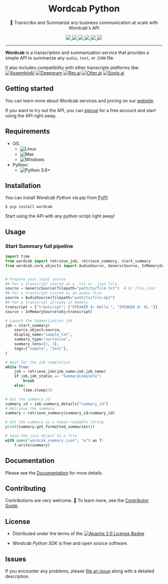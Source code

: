 <h1 align="center">Wordcab Python</h1>
<p align="center">📖 Transcribe and Summarize any business communication at scale with Wordcab's API</p>

<div align="center">
	<a  href="https://pypi.org/project/wordcab" target="_blank">
		<img src="https://img.shields.io/pypi/v/wordcab.svg" />
	</a>
	<a  href="https://pypi.org/project/wordcab" target="_blank">
		<img src="https://img.shields.io/pypi/pyversions/wordcab" />
	</a>
	<a  href="https://github.com/Wordcab/wordcab-python/blob/main/LICENSE" target="_blank">
		<img src="https://img.shields.io/pypi/l/wordcab" />
	</a>
	<a  href="https://github.com/Wordcab/wordcab-python/actions?workflow=ci-cd" target="_blank">
		<img src="https://github.com/Wordcab/wordcab-python/workflows/ci-cd/badge.svg" />
	</a>
	<a  href="https://app.codecov.io/gh/Wordcab/wordcab-python" target="_blank">
		<img src="https://codecov.io/gh/Wordcab/wordcab-python/branch/main/graph/badge.svg" />
	</a>
	<a  href="https://github.com/pypa/hatch" target="_blank">
		<img src="https://img.shields.io/badge/%F0%9F%A5%9A-Hatch-4051b5.svg" />
	</a>
</div>

---

**Wordcab** is a transcription and summarization service that provides a simple API to summarize any `audio`, `text`, or `JSON` file.

It also includes compatibility with other transcripts platforms like:
[![AssemblyAI](https://img.shields.io/badge/AssemblyAI-blue)](https://www.assemblyai.com/)
[![Deepgram](https://img.shields.io/badge/Deepgram-green)](https://deepgram.com/)
[![Rev.ai](https://img.shields.io/badge/Rev.ai-orange)](https://www.rev.ai/)
[![Otter.ai](https://img.shields.io/badge/Otter.ai-purple)](https://otter.ai/)
[![Sonix.ai](https://img.shields.io/badge/Sonix.ai-yellow)](https://sonix.ai/)

## Getting started

You can learn more about Wordcab services and pricing on our [website](https://wordcab.com/).

If you want to try out the API, you can [signup](https://wordcab.com/signup/) for a free account and start using the API
right away.

## Requirements

- OS:
  - ![Linux](https://img.shields.io/badge/-Linux-orange?style=flat-square&logo=linux&logoColor=white)
  - ![Mac](https://img.shields.io/badge/-Mac-blue?style=flat-square&logo=apple&logoColor=white)
  - ![Windows](https://img.shields.io/badge/-Windows-blue?style=flat-square&logo=windows&logoColor=white)
- Python:
  - ![Python 3.8+](https://img.shields.io/badge/python-3.8%2B-blue)

## Installation

You can install _Wordcab Python_ via pip from [PyPI](https://pypi.org/project/wordcab/):

```console
$ pip install wordcab
```

Start using the API with any python script right away!

## Usage

### Start Summary full pipeline

```python
import time
from wordcab import retrieve_job, retrieve_summary, start_summary
from wordcab.core_objects import AudioSource, GenericSource, InMemorySource


# Prepare your input source
## For a transcript stored as a .txt or .json file
source = GenericSource(filepath="path/to/file.txt")  # Or file.json
## For a transcript stored as an audio file
source = AudioSource(filepath="path/to/file.mp3")
## For a transcript already in memory
transcript = {"transcript": ["SPEAKER A: Hello.", "SPEAKER B: Hi."]}
source = InMemorySource(obj=transcript)

# Launch the Summarization job
job = start_summary(
	source_object=source,
	display_name="sample_txt",
	summary_type="narrative",
	summary_lens=[1, 3],
	tags=["sample", "text"],
)

# Wait for the job completion
while True:
	job = retrieve_job(job_name=job.job_name)
	if job.job_status == "SummaryComplete":
		break
	else:
		time.sleep(3)

# Get the summary id
summary_id = job.summary_details["summary_id"]
# Retrieve the summary
summary = retrieve_summary(summary_id=summary_id)

# Get the summary as a human-readable string
print(summary.get_formatted_summaries())

# Save the json object to a file
with open("wordcab_summary.json", "w") as f:
	f.write(summary)
```

## Documentation

Please see the [Documentation](https://wordcab.github.io/wordcab-python/) for more details.

## Contributing

Contributions are very welcome. 🚀
To learn more, see the [Contributor Guide](https://github.com/Wordcab/wordcab-python/blob/main/CONTRIBUTING.md).

## License

- Distributed under the terms of the [![Apache 2.0 License Badge](https://img.shields.io/badge/License-Apache%202.0-blue.svg)](https://opensource.org/licenses/Apache-2.0)

- _Wordcab Python SDK_ is free and open source software.

## Issues

If you encounter any problems,
please [file an issue](https://github.com/Wordcab/wordcab-python/issues) along with a detailed description.
